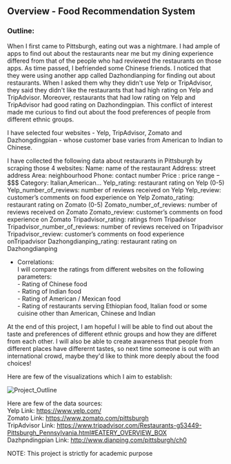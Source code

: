 ## Overview - Food Recommendation System

### Outline:

When I first came to Pittsburgh, eating out was a nightmare. I had ample of apps to find out about the restaurants near me but my dining experience differed from that of the people who had reviewed the restaurants on those apps. As time passed, I befriended some Chinese friends. I noticed that they were using another app called Dazhondianping for finding out about restaurants. When I asked them why they didn't use Yelp or TripAdvisor, they said they didn't like the restaurants that had high rating on Yelp and TripAdvisor. Moreover, restaurants that had low rating on Yelp and TripAdvisor had good rating on Dazhondingpian. This conflict of interest made me curious to find out about the food preferences of people from different ethnic groups.

I have selected four websites - Yelp, TripAdvisor, Zomato and Dazhongdingpian - whose customer base varies from American to Indian to Chinese.

I have collected the following data about restaurants in Pittsburgh by scraping those 4 websites:
Name: 	                        name of the restaurant
Address: 	                      street address
Area: 	                        neighbourhood
Phone: 	                        contact number
Price : 	                      price range $-$$$$
Category:  	                    Italian,American...
Yelp_rating: 	                  restaurant rating on Yelp (0-5)
Yelp_number_of_reviews:	        number of reviews received on Yelp
Yelp_review: 	                  customer’s comments on food experience on Yelp
Zomato_rating: 	                restaurant rating on Zomato (0-5)
Zomato_number_of_reviews: 	    number of reviews received on Zomato
Zomato_review: 	                customer’s comments on food experience on Zomato
Tripadvisor_rating: 	          ratings from Tripadvisor
Tripadvisor_number_of_reviews: 	number of reviews received on Tripadvisor
Tripadvisor_review: 	          customer’s comments on food experience onTripadvisor
Dazhongdianping_rating: 	      restaurant rating on Dazhongdianping

* Correlations:<br>
    I will compare the ratings from different websites on the following parameters:<br>
        - Rating of Chinese food <br>
        - Rating of Indian food <br>
        - Rating of American / Mexican food <br>
        - Rating of restaurants serving Ethiopian food, Italian food or some cuisine other than American, Chinese and Indian<br>

At the end of this project, I am hopeful I will be able to find out about the taste and preferences of different ethnic groups and how they are differet from each other. I will also be able to create awareness that people from different places have differernt tastes, so next time someone is out with an international crowd, maybe they'd like to think more deeply about the food choices!


Here are few of the visualizations which I aim to establish:





![Project_Outline](https://raw.githubusercontent.com/sagnikrana/Portfolio-Telling-Stories-Using-Data/master/Final%20Project/Images/0001.jpg)

Here are few of the data sources: <br>
Yelp Link: https://www.yelp.com/<br>
Zomato Link: https://www.zomato.com/pittsburgh<br>
TripAdvisor Link: https://www.tripadvisor.com/Restaurants-g53449-Pittsburgh_Pennsylvania.html#EATERY_OVERVIEW_BOX<br>
Dazhpndingpian Link: http://www.dianping.com/pittsburgh/ch0<br>

NOTE: This project is strictly for academic purpose
